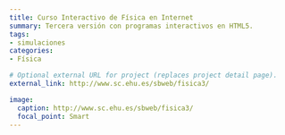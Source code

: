 ```yaml
---
title: Curso Interactivo de Física en Internet
summary: Tercera versión con programas interactivos en HTML5.
tags:
- simulaciones
categories:
- Física

# Optional external URL for project (replaces project detail page).
external_link: http://www.sc.ehu.es/sbweb/fisica3/

image:
  caption: http://www.sc.ehu.es/sbweb/fisica3/
  focal_point: Smart
---
```


